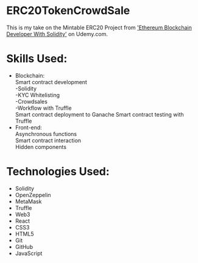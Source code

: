 # ERC20TokenCrowdSale

This is my take on the Mintable ERC20 Project from ['Ethereum Blockchain Developer With Solidity'](https://www.udemy.com/course/blockchain-developer) on Udemy.com. 


# Skills Used:
* Blockchain:  
  Smart contract development   
   -Solidity  
   -KYC Whitelisting  
   -Crowdsales  
   -Workflow with Truffle  
  Smart contract deployment to Ganache
  Smart contract testing with Truffle  
* Front-end:  
  Asynchronous functions  
  Smart contract interaction  
  Hidden components  


# Technologies Used:
* Solidity
* OpenZeppelin
* MetaMask
* Truffle
* Web3
* React
* CSS3
* HTML5
* Git
* GitHub
* JavaScript
